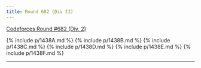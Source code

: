 ```yaml
---
title: Round 682 (Div II)
---
```


[Codeforces Round #682 (Div. 2)](https://codeforces.com/contest/1438)

{% include p/1438A.md %}
{% include p/1438B.md %}
{% include p/1438C.md %}
{% include p/1438D.md %}
{% include p/1438E.md %}
{% include p/1438F.md %}

* * *

<object data='notes/R-682.pdf' width='1000' height='1000' type='application/pdf'/>
